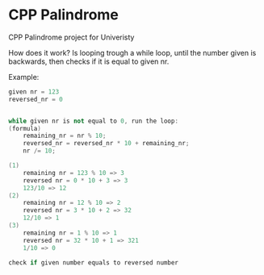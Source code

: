 # CPP Palindrome
 CPP Palindrome project for Univeristy

How does it work?
Is looping trough a while loop, until the number given is backwards, then checks if it is equal to given nr.

Example:

```cpp
given nr = 123
reversed_nr = 0


while given nr is not equal to 0, run the loop:
(formula)
	remaining_nr = nr % 10;
	reversed_nr = reversed_nr * 10 + remaining_nr;
	nr /= 10;

(1)
    remaining nr = 123 % 10 => 3
    reversed nr = 0 * 10 + 3 => 3
    123/10 => 12
(2)
    remaining nr = 12 % 10 => 2
    reversed nr = 3 * 10 + 2 => 32
    12/10 => 1
(3)
    remaining nr = 1 % 10 => 1
    reversed nr = 32 * 10 + 1 => 321
    1/10 => 0

check if given number equals to reversed number
```
